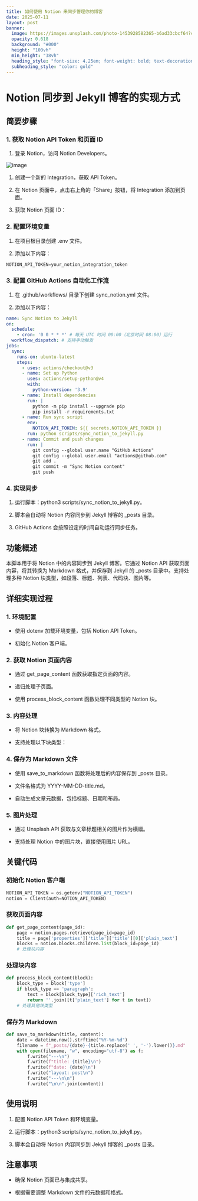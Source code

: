 ```yaml
---
title: 如何使用 Notion 来同步管理你的博客
date: 2025-07-11
layout: post
banner:
  image: https://images.unsplash.com/photo-1453928582365-b6ad33cbcf64?crop=entropy&cs=tinysrgb&fit=max&fm=jpg&ixid=M3w2OTIwMzJ8MHwxfHJhbmRvbXx8fHx8fHx8fDE3NTIyNzI1MjB8&ixlib=rb-4.1.0&q=80&w=1080
  opacity: 0.618
  background: "#000"
  height: "100vh"
  min_height: "38vh"
  heading_style: "font-size: 4.25em; font-weight: bold; text-decoration: underline"
  subheading_style: "color: gold"
---
```


# Notion 同步到 Jekyll 博客的实现方式

## 简要步骤

### 1. 获取 Notion API Token 和页面 ID

1. 登录 Notion，访问 Notion Developers。

![image](https://prod-files-secure.s3.us-west-2.amazonaws.com/a7a0cc5a-89b9-4cda-8686-1fba0ca52f40/d19c1afe-dea5-4312-9333-786b0ba83054/image.png?X-Amz-Algorithm=AWS4-HMAC-SHA256&X-Amz-Content-Sha256=UNSIGNED-PAYLOAD&X-Amz-Credential=ASIAZI2LB466T3DJ2PCY%2F20250711%2Fus-west-2%2Fs3%2Faws4_request&X-Amz-Date=20250711T222159Z&X-Amz-Expires=3600&X-Amz-Security-Token=IQoJb3JpZ2luX2VjENb%2F%2F%2F%2F%2F%2F%2F%2F%2F%2FwEaCXVzLXdlc3QtMiJHMEUCIDrlW2lNGkoiM0URQXnIk4uOkQSY0kQZIgUD%2BRBWwZmJAiEA%2FPKn5WyV17%2BpBD2beRlIbbnqbr1C%2B8nALBoNLCJHgxIqiAQI3%2F%2F%2F%2F%2F%2F%2F%2F%2F%2F%2FARAAGgw2Mzc0MjMxODM4MDUiDI%2FOTcni3UNhvMtuJircAzhx4YT49Hl0jGBOQDhA%2BE2q1snESe54pbbwbgwXlsxiHUHZzrdGZJh6EuAMlALFK5%2FrIpi7AHtT4piay54w0gsXOmHz4UUS5g7vi1g9ke2WzpbPHdMw2l8U9RtLKApeF3nfEyD6Zjd0draQzyUpgiWWGwc6EHzvkQRTklamU7WZI1eETWMAmr6weZgKYV0zxTPQ3k6FPEGHxVdWnVidyw8%2BxnZH4bQgTEvzryVUSW6SgnjM3uUAvCnlS4oniyojF03a3miN2g0VwYdY12psUFlqJjYzJ%2F3ffz%2F6zhscGF%2FgwS9RufdSn5HSJCL0cRRmfQLFAJ1BdF9V7PfoT6D%2Bg2muw30hE0T2jIfcgoLoMMANwN4UcPMkH5BDHqkeRmNlW97801DiLQpgYbIM7nXAcB2r1gLqFjghT2QSgLhu5zFxVXJ6n6DwTVlRPhaZ3LI2IQ5YrrwaZWhWwrGUAtJek5otgPjddltNqDtLTtqb%2BDQzmowTh9fbHj9hP7autVawwdFC1YKzAKmjBnQcwbKvclqxV5UA0%2BzqXL8QOVV7TYdE7CLTvpUNLEzGblhZu5ZEubneFfhWJrp10nVEqAJCRcAXCT8ql8AZEyfKaXP3eV5G8MQ%2FXuemSxjr4UytMI%2BExsMGOqUBIMaljRo1B8UiqyUbLPcvOF1i%2BNfMQzKOYIX8iam22XWEWVA35GC03bxZQLxj63kgt6Ve0oYAF9sDS8IZzaOmzstqtJ7niPY58TuOJSd35dyA0HsZt13MGDUyJa%2BCuwc5P3aKwDjk3SgGa2qQVjMD08txcEZ0ZqxCLxmXObq8OlkjgwOzSBO7bdOJ4NUllHXjBoP9s2ch8kPsNP94490KQbnacWGL&X-Amz-Signature=8c1c9a9dcf61f3a661d1fbefd60e3bd3af0a032649275d3b85b5b6ef6cb4b96d&X-Amz-SignedHeaders=host&x-amz-checksum-mode=ENABLED&x-id=GetObject)

1. 创建一个新的 Integration，获取 API Token。

1. 在 Notion 页面中，点击右上角的「Share」按钮，将 Integration 添加到页面。

1. 获取 Notion 页面 ID：


### 2. 配置环境变量

1. 在项目根目录创建 .env 文件。

1. 添加以下内容：

```javascript
NOTION_API_TOKEN=your_notion_integration_token
```

### 3. 配置 GitHub Actions 自动化工作流

1. 在 .github/workflows/ 目录下创建 sync_notion.yml 文件。

1. 添加以下内容：

```yaml
name: Sync Notion to Jekyll
on:
  schedule:
    - cron: '0 0 * * *' # 每天 UTC 时间 00:00（北京时间 08:00）运行
  workflow_dispatch: # 支持手动触发
jobs:
  sync:
    runs-on: ubuntu-latest
    steps:
      - uses: actions/checkout@v3
      - name: Set up Python
        uses: actions/setup-python@v4
        with:
          python-version: '3.9'
      - name: Install dependencies
        run: |
          python -m pip install --upgrade pip
          pip install -r requirements.txt
      - name: Run sync script
        env:
          NOTION_API_TOKEN: ${{ secrets.NOTION_API_TOKEN }}
        run: python scripts/sync_notion_to_jekyll.py
      - name: Commit and push changes
        run: |
          git config --global user.name "GitHub Actions"
          git config --global user.email "actions@github.com"
          git add .
          git commit -m "Sync Notion content"
          git push
```

### 4. 实现同步

1. 运行脚本：python3 scripts/sync_notion_to_jekyll.py。

1. 脚本会自动将 Notion 内容同步到 Jekyll 博客的 _posts 目录。

1. GitHub Actions 会按照设定的时间自动运行同步任务。

## 功能概述

本脚本用于将 Notion 中的内容同步到 Jekyll 博客。它通过 Notion API 获取页面内容，将其转换为 Markdown 格式，并保存到 Jekyll 的 _posts 目录中。支持处理多种 Notion 块类型，如段落、标题、列表、代码块、图片等。

## 详细实现过程

### 1. 环境配置

- 使用 dotenv 加载环境变量，包括 Notion API Token。

- 初始化 Notion 客户端。

### 2. 获取 Notion 页面内容

- 通过 get_page_content 函数获取指定页面的内容。

- 递归处理子页面。

- 使用 process_block_content 函数处理不同类型的 Notion 块。

### 3. 内容处理

- 将 Notion 块转换为 Markdown 格式。

- 支持处理以下块类型：


### 4. 保存为 Markdown 文件

- 使用 save_to_markdown 函数将处理后的内容保存到 _posts 目录。

- 文件名格式为 YYYY-MM-DD-title.md。

- 自动生成文章元数据，包括标题、日期和布局。

### 5. 图片处理

- 通过 Unsplash API 获取与文章标题相关的图片作为横幅。

- 支持处理 Notion 中的图片块，直接使用图片 URL。

## 关键代码

### 初始化 Notion 客户端

```python
NOTION_API_TOKEN = os.getenv("NOTION_API_TOKEN")
notion = Client(auth=NOTION_API_TOKEN)
```

### 获取页面内容

```python
def get_page_content(page_id):
    page = notion.pages.retrieve(page_id=page_id)
    title = page['properties']['title']['title'][0]['plain_text']
    blocks = notion.blocks.children.list(block_id=page_id)
    # 处理块内容
```

### 处理块内容

```python
def process_block_content(block):
    block_type = block['type']
    if block_type == 'paragraph':
        text = block[block_type]['rich_text']
        return ''.join([t['plain_text'] for t in text])
    # 处理其他块类型
```

### 保存为 Markdown

```python
def save_to_markdown(title, content):
    date = datetime.now().strftime("%Y-%m-%d")
    filename = f"_posts/{date}-{title.replace(' ', '-').lower()}.md"
    with open(filename, "w", encoding="utf-8") as f:
        f.write("---\n")
        f.write(f"title: {title}\n")
        f.write(f"date: {date}\n")
        f.write("layout: post\n")
        f.write("---\n\n")
        f.write("\n\n".join(content))
```

## 使用说明

1. 配置 Notion API Token 和环境变量。

1. 运行脚本：python3 scripts/sync_notion_to_jekyll.py。

1. 脚本会自动将 Notion 内容同步到 Jekyll 博客的 _posts 目录。

## 注意事项

- 确保 Notion 页面已与集成共享。

- 根据需要调整 Markdown 文件的元数据和格式。